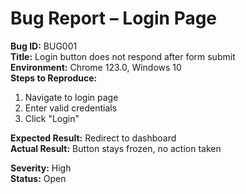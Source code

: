# Bug Report – Login Page

**Bug ID:** BUG001  
**Title:** Login button does not respond after form submit  
**Environment:** Chrome 123.0, Windows 10  
**Steps to Reproduce:**
1. Navigate to login page
2. Enter valid credentials
3. Click "Login"

**Expected Result:** Redirect to dashboard  
**Actual Result:** Button stays frozen, no action taken  

**Severity:** High  
**Status:** Open
